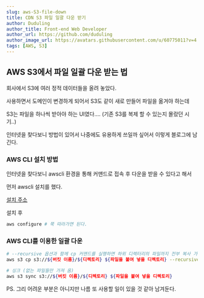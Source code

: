 ```yaml
---
slug: aws-S3-file-down
title: CDN S3 파일 일괄 다운 받기
author: Duduling
author_title: Front-end Web Developer
author_url: https://github.com/duduling
author_image_url: https://avatars.githubusercontent.com/u/60775011?v=4
tags: [AWS, S3]
---
```


## AWS S3에서 파일 일괄 다운 받는 법

회사에서 S3에 여러 정적 데이터들을 올려 놓았다.

사용하면서 도메인이 변경하게 되어서 S3도 같이 새로 만들어 파일을 옮겨야 하는데

S3는 파일을 하나씩 받아야 하는 UI였다.... (기존 S3를 복제 할 수 있는지 몰랐던 시기..)

인터넷을 찾다보니 방법이 있어서 나중에도 유용하게 쓰일까 싶어서 이렇게 블로그에 남긴다.

<!--truncate-->

### AWS CLI 설치 방법

인터넷을 찾다보니 awscli 환경을 통해 커맨드로 접속 후 다운을 받을 수 있다고 해서

먼저 awscli 설치를 했다.

[설치 주소](https://docs.aws.amazon.com/cli/latest/userguide/install-cliv2.html)

설치 후

```bash
aws configure # 쭉 따라가면 된다.
```

### AWS CLI를 이용한 일괄 다운

```bash
# --recursive 옵션과 함께 cp 커맨드를 실행하면 하위 디렉터리의 파일까지 전부 복사 가능
aws s3 cp s3://${버킷 이름}/${디렉토리} ${파일을 붙여 넣을 디렉토리} --recursive

# 싱크 (없는 파일들만 가져 옴)
aws s3 sync s3://${버킷 이름}/${디렉토리} ${파일을 붙여 넣을 디렉토리}
```

PS. 그리 어려운 부분은 아니지만 나름 또 사용할 일이 있을 것 같아 남겨둔다.
